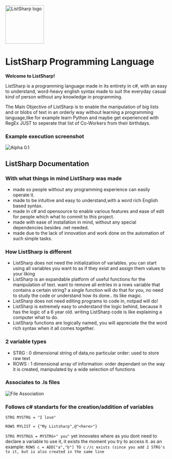 <img src="http://yoram.de/listsharp.svg" alt="ListSharp logo" height="120" >

# ListSharp Programming Language

**Welcome to ListSharp!**

ListSharp is a programming language made in its entirety in c#, with an easy to understand, word-heavy english syntax made to suit the everyday casual kind of person without any knowledge in programming.

The Main Objective of ListSharp is to enable the manipulation of big lists and or blobs of text in an orderly way without learning a programming language,like for example learn Python and maybe get experienced with RegEx JUST to seperate that list of Co-Workers from their birthdays.


### Example execution screenshot

![Alpha 0.1](http://puu.sh/lSDl6/36a222b8ca.png)


## ListSharp Documentation

### With what things in mind ListSharp was made

* made so people without any programming experience can easily operate it.
* made to be intuitive and easy to understand,with a word rich English based syntax.
* made in c# and opensource to enable various features and ease of edit for people which what to commit to this project.
* made with ease of installation in mind, without any special dependencies besides .net needed.
* made due to the lack of innovation and work done on the automation of such simple tasks.

### How ListSharp is different

* ListSharp does not need the initializatiion of variables. you can start using all variables you want to as if they exist and assign them values to your liking
* ListSharp is an expandable platform of useful functions for the manipulation of text. want to remove all entries in a rows variable that contains a certain string? a single function will do that for you, no need to study the code or understand how its done.. its like magic.
* ListSharp does not need editing programs to code in, notpad will do!
* ListSharp is extremely easy to understand the logic behind, because it has the logic of a 6 year old. writing ListSharp code is like explaining a computer what to do.
* ListSharp functions are logically named, you will  appreciate the the word rich syntax when it all comes together.

### 2 variable types
* STRG : 0 dimensional string of data,no particular order: used to store raw text
* ROWS : 1 dimensional array of information: order dependant on the way it is created, manipulated by a wide selection of functions

### Associates to .ls files
![File Association](http://puu.sh/lSDir/5497c7ae40.png)

### Follows c# standarts for the creation/addition of variables
`STRG MYSTRG = "I love"`

`ROWS MYLIST = {"My Listsharp",@"<here>"}`

`STRG MYSTRGS = MYSTRG+" you"`
yet innovates where as you dont need to declare a variable to use it, it exists the moment you try to access it.
as an example:
`ROWS c = ADD["a","b"] TO c`
`//c exists (since you add 2 STRG's to it, but is also created in the same line`
